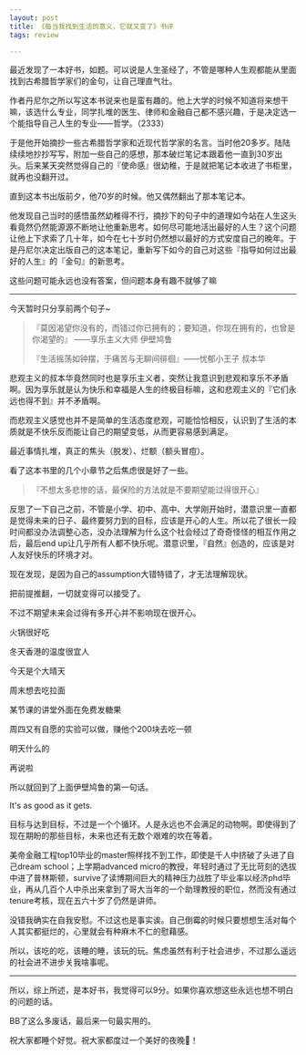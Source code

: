 ```yaml
---
layout: post
title: 《每当我找到生活的意义，它就又变了》书评
tags: review

---
```


最近发现了一本好书，如题。可以说是人生圣经了，不管是哪种人生观都能从里面找到古希腊哲学家们的金句，让自己理直气壮。



作者丹尼尔之所以写这本书说来也是蛮有趣的。他上大学的时候不知道将来想干嘛，该选什么专业，同学扎堆的医生、律师和金融自己都不感兴趣，于是决定选一个能指导自己人生的专业——哲学。（2333）

于是他开始摘抄一些古希腊哲学家和近现代哲学家的名言。当时他20多岁。陆陆续续地抄抄写写，附加一些自己的感想，那本破烂笔记本跟着他一直到30岁出头。后来某天突然觉得自己的『使命感』很幼稚，于是就把笔记本收进了书柜里，就再也没翻开过。

直到这本书出版前夕，他70岁的时候。他又偶然翻出了那本笔记本。

他发现自己当时的感悟虽然幼稚得不行，摘抄下的句子中的道理如今站在人生这头看竟然仍然能源源不断地让他重新思考。如何尽可能地活出最好的人生？这个问题让他上下求索了几十年，如今在七十岁时仍然想以最好的方式安度自己的晚年。于是丹尼尔决定出版自己的这本笔记，重新写下如今的自己对这些『指导如何过出最好的人生』的『金句』的新思考。



这些问题可能永远也没有答案，但问题本身有趣不就够了嘛



------



今天暂时只分享前两个句子~



> 『莫因渴望你没有的，而错过你已拥有的；要知道，你现在拥有的，也曾是你渴望的』 ——享乐主义大师 伊壁鸠鲁
>
> 
>
> 『生活摇荡如钟摆，于痛苦与无聊间徘徊』——忧郁小王子 叔本华



悲观主义的叔本华竟然同时也是享乐主义者，突然让我意识到悲观和享乐不矛盾啊。因为享乐就是认为快乐和幸福是人生的终极目标嘛，这和悲观主义的『它们永远也得不到』并不矛盾啊。

而悲观主义感觉也并不是简单的生活态度悲观，可能恰恰相反，认识到了生活的本质就是不快乐反而能让自己的期望变低，从而更容易感到满足。



最近事情扎堆，真正的焦头（脱发）、烂额（额头冒痘）。

看了这本书里的几个小章节之后焦虑很是好了一些。



> 『不想太多悲惨的话，最保险的方法就是不要期望能过得很开心』



反思了一下自己之前，不管是小学、初中、高中、大学刚开始时，潜意识里一直都是觉得未来的日子、最终要努力到的目标，应该是开心的人生。所以花了很长一段时间都没办法调整心态，没办法理解为什么这个社会经过了奇奇怪怪的相互作用之后，最后end up让几乎所有人都不快乐呢。潜意识里，『自然』创造的，应该是对人友好快乐的环境才对。



现在发现，是因为自己的assumption大错特错了，才无法理解现状。

把前提推翻，一切就变得可以接受了。



不过不期望未来会过得有多开心并不影响现在很开心。



火锅很好吃

冬天香港的温度很宜人

今天是个大晴天

周末想去吃拉面

某节课的讲堂外面在免费发糖果

周四又有自愿的实验可以做，赚他个200块去吃一顿

明天什么的

再说啦



所以就回到了上面伊壁鸠鲁的第一句话。

It's as good as it gets.

目标与达到目标，不过是一个个循环。人是永远也不会满足的动物啊。即使得到了现在期盼的那些目标，未来也还有无数个艰难的坎在等着。



美帝金融工程top10毕业的master照样找不到工作，即使是千人中挤破了头进了自己dream school；上学期advanced micro的教授，年轻时通过了无比苛刻的选拔中进了普林斯顿，survive了读博期间巨大的精神压力战胜了毕业率以经济phd毕业，再从几百个人中杀出来拿到了哥大当年的一个助理教授的职位，然而没有通过tenure考核，现在五六十岁了仍然是讲师。



没错我确实在自我安慰。不过这也是事实诶。自己倒霉的时候只要想想生活对每个人其实都挺烂的，心里就会有种麻木不仁的慰藉感。



所以，该吃的吃，该睡的睡，该玩的玩。焦虑虽然有利于社会进步，不过那么遥远的社会进不进步关我啥事呢。



------



所以，综上所述，是本好书，我觉得可以9分。如果你喜欢想这些永远也想不明白的问题的话。

BB了这么多废话，最后来一句最实用的。

祝大家都睡个好觉。祝大家都度过一个美好的夜晚🌛！